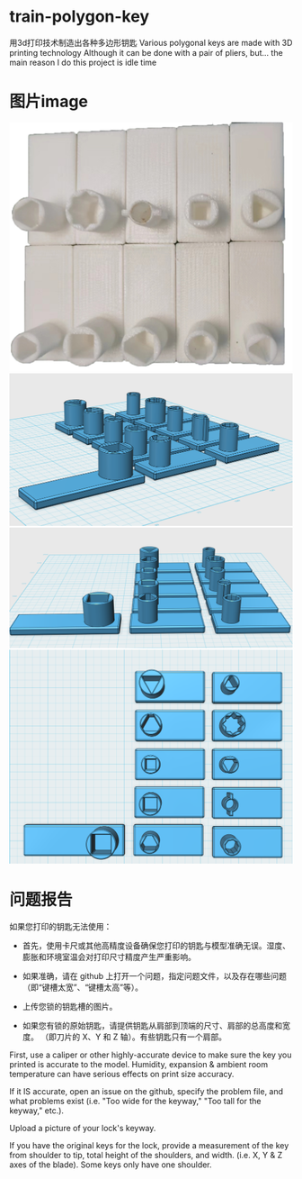 # train-polygon-key
用3d打印技术制造出各种多边形钥匙
Various polygonal keys are made with 3D printing technology
Although it can be done with a pair of pliers, but... the main reason I do this project is idle time

图片image
=========
![keys](https://github.com/xbebhxx3/train-polygon-key/blob/16e2659ae1cdbd689fc3025dda0603e6709b9349/imgs/1.jpg)
![keys](https://github.com/xbebhxx3/train-polygon-key/blob/e20d21e0fbd409e9d114d4a56b009358936d0c8c/imgs/2.png)
![keys](https://github.com/xbebhxx3/train-polygon-key/blob/844d117d4c905b71546b98799166fc1da72f6012/imgs/3.png)
![keys](https://github.com/xbebhxx3/train-polygon-key/blob/844d117d4c905b71546b98799166fc1da72f6012/imgs/4.png)


问题报告
=========

如果您打印的钥匙无法使用：

* 首先，使用卡尺或其他高精度设备确保您打印的钥匙与模型准确无误。湿度、膨胀和环境室温会对打印尺寸精度产生严重影响。

* 如果准确，请在 github 上打开一个问题，指定问题文件，以及存在哪些问题（即“键槽太宽”、“键槽太高”等）。

* 上传您锁的钥匙槽的图片。

* 如果您有锁的原始钥匙，请提供钥匙从肩部到顶端的尺寸、肩部的总高度和宽度。 （即刀片的 X、Y 和 Z 轴）。有些钥匙只有一个肩部。

First, use a caliper or other highly-accurate device to make sure the key you printed is accurate to the model. Humidity, expansion & ambient room temperature can have serious effects on print size accuracy.

If it IS accurate, open an issue on the github, specify the problem file, and what problems exist (i.e. "Too wide for the keyway," "Too tall for the keyway," etc.).

Upload a picture of your lock's keyway.

If you have the original keys for the lock, provide a measurement of the key from shoulder to tip, total height of the shoulders, and width. (i.e. X, Y & Z axes of the blade). Some keys only have one shoulder.

